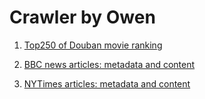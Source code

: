 # Crawler by Owen
1. [Top250 of Douban movie ranking](./DoubanMovieTop250)

2. [BBC news articles: metadata and content](./BBCnews)

3. [NYTimes articles: metadata and content](./nytimes)
